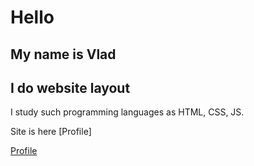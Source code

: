 # Hello

## My name is Vlad

## I do website layout

 I study such programming languages ​​as HTML, CSS, JS.

 Site is here [Profile]


[Profile](https://elaborate-bavarois-1f9fcd.netlify.app/)
